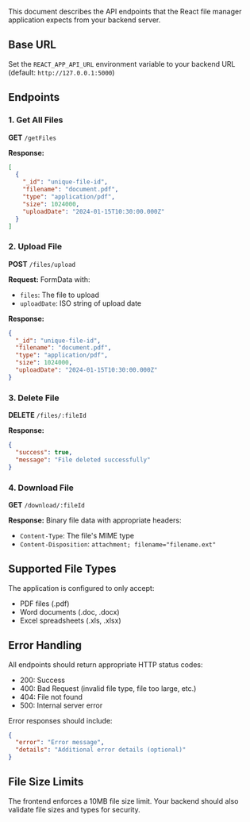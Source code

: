 

This document describes the API endpoints that the React file manager application expects from your backend server.

## Base URL
Set the `REACT_APP_API_URL` environment variable to your backend URL (default: `http://127.0.0.1:5000`)

## Endpoints

### 1. Get All Files
**GET** `/getFiles`

**Response:**
```json
[
  {
    "_id": "unique-file-id",
    "filename": "document.pdf",
    "type": "application/pdf",
    "size": 1024000,
    "uploadDate": "2024-01-15T10:30:00.000Z"
  }
]
```

### 2. Upload File
**POST** `/files/upload`

**Request:** FormData with:
- `files`: The file to upload
- `uploadDate`: ISO string of upload date

**Response:**
```json
{
  "_id": "unique-file-id",
  "filename": "document.pdf",
  "type": "application/pdf",
  "size": 1024000,
  "uploadDate": "2024-01-15T10:30:00.000Z"
}
```

### 3. Delete File
**DELETE** `/files/:fileId`

**Response:**
```json
{
  "success": true,
  "message": "File deleted successfully"
}
```



### 4. Download File
**GET** `/download/:fileId`

**Response:** Binary file data with appropriate headers:
- `Content-Type`: The file's MIME type
- `Content-Disposition`: `attachment; filename="filename.ext"`



## Supported File Types

The application is configured to only accept:
- PDF files (.pdf)
- Word documents (.doc, .docx)
- Excel spreadsheets (.xls, .xlsx)

## Error Handling

All endpoints should return appropriate HTTP status codes:
- 200: Success
- 400: Bad Request (invalid file type, file too large, etc.)
- 404: File not found
- 500: Internal server error

Error responses should include:
```json
{
  "error": "Error message",
  "details": "Additional error details (optional)"
}
```

## File Size Limits

The frontend enforces a 10MB file size limit. Your backend should also validate file sizes and types for security.






